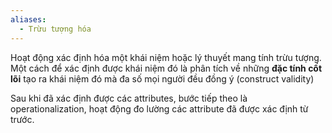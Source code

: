 ```yaml
---
aliases:
  - Trừu tượng hóa
---
```

Hoạt động xác định hóa một khái niệm hoặc lý thuyết mang tính trừu tượng. Một cách để xác định được khái niệm đó là phân tích về những **đặc tính cốt lõi** tạo ra khái niệm đó mà đa số mọi người đều đồng ý (construct validity)

Sau khi đã xác định được các attributes, bước tiếp theo là operationalization, hoạt động đo lường các attribute đã được xác định từ trước.

